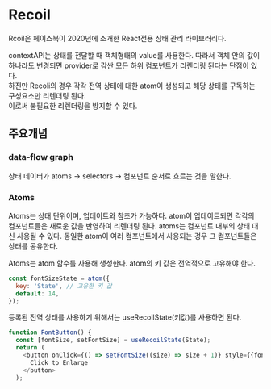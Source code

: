 # Recoil
Rcoil은 페이스북이 2020년에 소개한 React전용 상태 관리 라이브러리다.  
  
contextAPI는 상태를 전달할 때 객체형태의 value를 사용한다. 
따라서 객체 안의 값이 하나라도 변경되면 provider로 감싼 모든 하위 컴포넌트가 리렌더링 된다는 단점이 있다.  
하진만 Recoli의 경우 각각 전역 상태에 대한 atom이 생성되고 해당 상태를 구독하는 구성요소만 리렌더링 된다.  
이로써 불필요한 리렌더링을 방지할 수 있다.

## 주요개념
### data-flow graph
상태 데이터가 atoms -> selectors -> 컴포넌트 순서로 흐르는 것을 말한다.
### Atoms
Atoms는 상태 단위이며, 업데이트와 참조가 가능하다.
atom이 업데이트되면 각각의 컴포넌트들은 새로운 값을 반영하여 리렌더링 된다.
atoms는 컴포넌트 내부의 상태 대신 사용될 수 있다.
동일한 atom이 여러 컴포넌트에서 사용되는 경우 그 컴포넌트들은 상태를 공유한다.

Atoms는 atom 함수를 사용해 생성한다.
atom의 키 값은 전역적으로 고유해야 한다.
```js
const fontSizeState = atom({
  key: 'State', // 고유한 키 값
  default: 14,
});
```
등록된 전역 상태를 사용하기 위해서는 useRecoilState(키값)를 사용하면 된다.
```js
function FontButton() {
  const [fontSize, setFontSize] = useRecoilState(State);
  return (
    <button onClick={() => setFontSize((size) => size + 1)} style={{fontSize}}>
      Click to Enlarge
    </button>
  );
```